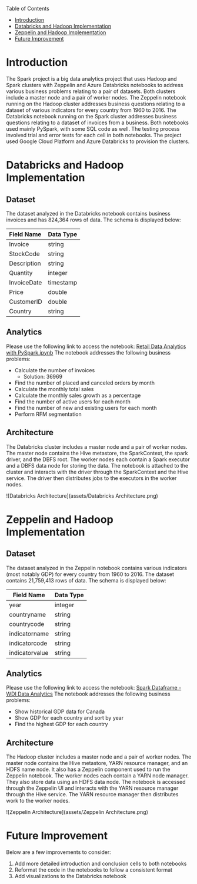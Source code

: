 Table of Contents
* [Introduction](#Introduction)
* [Databricks and Hadoop Implementation](#Databricks-and-Hadoop-Implementation)
* [Zeppelin and Hadoop Implementation](#Zeppelin-and-Hadoop-Implementation)
* [Future Improvement](#Future-Improvement)

# Introduction

The Spark project is a big data analytics project that uses Hadoop and Spark clusters with Zeppelin and Azure Databricks notebooks to address various business problems relating to a pair of datasets.
Both clusters include a master node and a pair of worker nodes.
The Zeppelin notebook running on the Hadoop cluster addresses business questions relating to a dataset of various indicators for every country from 1960 to 2016.
The Databricks notebook running on the Spark cluster addresses business questions relating to a dataset of invoices from a business.
Both notebooks used mainly PySpark, with some SQL code as well.
The testing process involved trial and error tests for each cell in both notebooks.
The project used Google Cloud Platform and Azure Databricks to provision the clusters.

# Databricks and Hadoop Implementation
## Dataset

The dataset analyzed in the Databricks notebook contains business invoices and has 824,364 rows of data.
The schema is displayed below:

| Field Name  | Data Type   |
|:------------|-------------|
| Invoice     | string      |
| StockCode   | string      |
 | Description | string      |
 | Quantity    | integer     |
 | InvoiceDate | timestamp   |
 | Price       | double      |
 | CustomerID  | double      |
 | Country     | string      |

## Analytics

Please use the following link to access the notebook: [Retail Data Analytics with PySpark.ipynb](https://github.com/jarviscanada/jarvis_data_eng_JoshWessel/blob/master/spark/notebook/Retail%20Data%20Analytics%20with%20PySpark.ipynb)
The notebook addresses the following business problems:
- Calculate the number of invoices
  - Solution: 36969
- Find the number of placed and canceled orders by month
- Calculate the monthly total sales
- Calculate the monthly sales growth as a percentage
- Find the number of active users for each month
- Find the number of new and existing users for each month
- Perform RFM segmentation

## Architecture

The Databricks cluster includes a master node and a pair of worker nodes.
The master node contains the Hive metastore, the SparkContext, the spark driver, and the DBFS root.
The worker nodes each contain a Spark executor and a DBFS data node for storing the data.
The notebook is attached to the cluster and interacts with the driver through the SparkContext and the Hive service.
The driver then distributes jobs to the executors in the worker nodes.

![Databricks Architecture](assets/Databricks Architecture.png)

# Zeppelin and Hadoop Implementation
## Dataset

The dataset analyzed in the Zeppelin notebook contains various indicators (most notably GDP) for every country from 1960 to 2016.
The dataset contains 21,759,413 rows of data.
The schema is displayed below:

| Field Name     | Data Type |
|----------------|-----------|
| year           | integer   |
| countryname    | string    |
| countrycode    | string    |
| indicatorname  | string    |
| indicatorcode  | string    |
| indicatorvalue | string    |

## Analytics

Please use the following link to access the notebook: [Spark Dataframe - WDI Data Analytics](https://github.com/jarviscanada/jarvis_data_eng_JoshWessel/blob/master/spark/notebook/Spark%20Dataframe%20-%20WDI%20Data%20Analytics.ipynb)
The notebook addresses the following business problems:
- Show historical GDP data for Canada
- Show GDP for each country and sort by year
- Find the highest GDP for each country

## Architecture

The Hadoop cluster includes a master node and a pair of worker nodes.
The master node contains the Hive metastore, YARN resource manager, and an HDFS name node. It also has a Zeppelin component used to run the Zeppelin notebook.
The worker nodes each contain a YARN node manager. They also store data using an HDFS data node.
The notebook is accessed through the Zeppelin UI and interacts with the YARN resource manager through the Hive service.
The YARN resource manager then distributes work to the worker nodes.

![Zeppelin Architecture](assets/Zeppelin Architecture.png)

# Future Improvement
Below are a few improvements to consider:
1. Add more detailed introduction and conclusion cells to both notebooks
2. Reformat the code in the notebooks to follow a consistent format
3. Add visualizations to the Databricks notebook